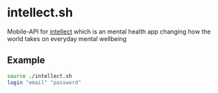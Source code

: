 # intellect.sh
Mobile-API for [intellect](https://play.google.com/store/apps/details?id=co.intellect.app) which is an mental health app changing how the world takes on everyday mental wellbeing

## Example
```bash
source ./intellect.sh
login "email" "password"
```

